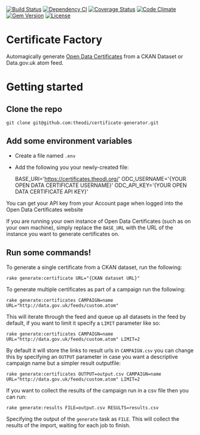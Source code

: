 [![Build Status](http://img.shields.io/travis/theodi/certificate-factory.svg?style=flat-square)](https://travis-ci.org/theodi/certificate-factory)
[![Dependency CI](http://dependencyci.com/github/theodi/certificate-factory/badge?style=flat-square)](http://dependencyci.com/github/theodi/certificate-factory)
[![Coverage Status](http://img.shields.io/coveralls/theodi/certificate-factory.svg?style=flat-square)](https://coveralls.io/r/theodi/certificate-factory)
[![Code Climate](http://img.shields.io/codeclimate/github/theodi/certificate-factory.svg?style=flat-square)](https://codeclimate.com/github/theodi/certificate-factory)
[![Gem Version](http://img.shields.io/gem/v/certificate-factory.svg?style=flat-square)](https://rubygems.org/gems/certificate-factory)
[![License](http://img.shields.io/:license-mit-blue.svg?style=flat-square)](http://theodi.mit-license.org)

# Certificate Factory

Automagically generate [Open Data Certificates](https://certificates.theodi.org/)
from a CKAN Dataset or Data.gov.uk atom feed.

# Getting started

## Clone the repo

    git clone git@github.com:theodi/certificate-generator.git

## Add some environment variables

* Create a file named `.env`
* Add the following you your newly-created file:

    BASE_URI='https://certificates.theodi.org/'
    ODC_USERNAME='{YOUR OPEN DATA CERTIFICATE USERNAME}'
    ODC_API_KEY='{YOUR OPEN DATA CERTIFICATE API KEY}'

You can get your API key from your Account page when logged into the Open Data Certificates website

If you are running your own instance of Open Data Certificates (such as on your own machine), simply replace the `BASE_URL` with the URL of the instance you want to generate certificates on.

## Run some commands!

To generate a single certificate from a CKAN dataset, run the following:

    rake generate:certificate URL="{CKAN dataset URL}"

To generate multiple certificates as part of a campaign run the following:

    rake generate:certificates CAMPAIGN=name URL="http://data.gov.uk/feeds/custom.atom"

This will iterate through the feed and queue up all datasets in the feed by default, if you want to limit it specify a `LIMIT` parameter like so:

    rake generate:certificates CAMPAIGN=name URL="http://data.gov.uk/feeds/custom.atom" LIMIT=2

By default it will store the links to result urls in `CAMPAIGN.csv` you can change this by specifying an `OUTPUT` parameter in case you want a descriptive campaign name but a simpler result outputfile:

    rake generate:certificates OUTPUT=output.csv CAMPAIGN=name URL="http://data.gov.uk/feeds/custom.atom" LIMIT=2

If you want to collect the results of the campaign run in a csv file then you can run:

    rake generate:results FILE=output.csv RESULTS=results.csv

Specifying the output of the `generate` task as `FILE`. This will collect the results of the import, waiting for each job to finish.
